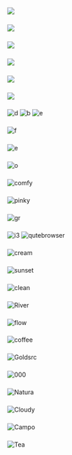 ###
![](https://i.imgur.com/EMyULc0.png)
###
![](https://i.imgur.com/lzvMur7.png)
###
![](https://i.imgur.com/sA3Ec0K.png)
###
![](https://i.imgur.com/W6s0TQQ.png)
###
![](https://i.imgur.com/JUsGpJ8.png)
###
![](https://i.imgur.com/IA2R6hx.png)
###
![d](https://i.imgur.com/UYJVUXa.png)
![b](https://i.imgur.com/9i3YX7Y.png)
![e](https://i.imgur.com/AcI7ZRa.png)
###
![f](https://i.imgur.com/n1POo27.png)
###
![e](https://i.imgur.com/aBmQanI.png)
###
![o](https://i.imgur.com/RvwMvOe.png)
###
![comfy](https://i.imgur.com/EUAiIB6.jpg)
###
![pinky](https://i.imgur.com/8rckVWv.jpg)
###
![gr](https://i.imgur.com/AaxfYZQ.png)
###
![i3](https://i.imgur.com/YHEoivB.png)
![qutebrowser](https://i.imgur.com/6PMxdCw.png)
###
![cream](https://i.imgur.com/MyDAQxZ.png)
###
![sunset](https://i.imgur.com/gpFZ0bR.png)
###
![clean](https://i.imgur.com/nG9FKGX.png)
###
![River](https://i.imgur.com/d6Z1DBe.png)
###
![flow](https://i.imgur.com/ls5iFJP.png)
###
![coffee](https://i.imgur.com/yoFvjXD.png)
###
![Goldsrc](https://i.imgur.com/A50O5KM.png)
###
![000](https://i.imgur.com/3bVTUhk.png)
###
![Natura](https://i.imgur.com/dQvqtui.png)
###
![Cloudy](https://i.imgur.com/MjRD1Sh.jpg)
###
![Campo](https://i.imgur.com/RUiyAIt.jpg)
###
![Tea](https://i.imgur.com/MQdhVkf.png)

